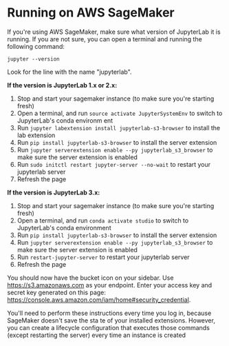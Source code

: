 # Running on AWS SageMaker

If you're using AWS SageMaker, make sure what version of JupyterLab it is
running. If you are not sure, you can open a terminal and running the following
command:

```
jupyter --version
```

Look for the line with the name "jupyterlab".

**If the version is JupyterLab 1.x or 2.x:**

1. Stop and start your sagemaker instance (to make sure you're starting fresh)
2. Open a terminal, and run `source activate JupyterSystemEnv` to switch to JupyterLab's conda environm
ent
3. Run `jupyter labextension install jupyterlab-s3-browser` to install the lab extension
4. Run `pip install jupyterlab-s3-browser` to install the server extension
5. Run `jupyter serverextension enable --py jupyterlab_s3_browser` to make sure the server extension is
 enabled
6. Run `sudo initctl restart jupyter-server --no-wait` to restart your jupyterlab server
7. Refresh the page

**If the version is JupyterLab 3.x:**

1. Stop and start your sagemaker instance (to make sure you're starting fresh)
2. Open a terminal, and run `conda activate studio` to switch to JupyterLab's conda environment
3. Run `pip install jupyterlab-s3-browser` to install the server extension
4. Run `jupyter serverextension enable --py jupyterlab_s3_browser` to make sure the server extension is
 enabled
5. Run `restart-jupyter-server` to restart your jupyterlab server
6. Refresh the page

You should now have the bucket icon on your sidebar. Use
https://s3.amazonaws.com as your endpoint. Enter your access key and secret key
generated on this page:
https://console.aws.amazon.com/iam/home#security_credential.

You'll need to perform these instructions every time you log in, because SageMaker doesn't save the sta
te of your installed extensions. However, you can create a lifecycle configuration that executes those 
commands (except restarting the server) every time an instance is created
